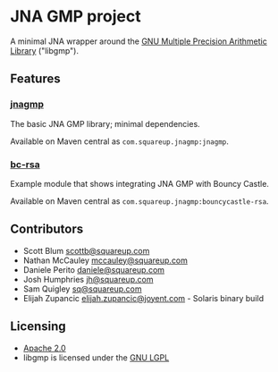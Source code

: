# JNA GMP project

A minimal JNA wrapper around the
[GNU Multiple Precision Arithmetic Library](http://gmplib.org/) ("libgmp").

## Features

### [jnagmp](jnagmp/README.md)

The basic JNA GMP library; minimal dependencies.

Available on Maven central as `com.squareup.jnagmp:jnagmp`.

### [bc-rsa](bc-rsa/README.md)

Example module that shows integrating JNA GMP with Bouncy Castle.

Available on Maven central as `com.squareup.jnagmp:bouncycastle-rsa`.

## Contributors

- Scott Blum <scottb@squareup.com>
- Nathan McCauley <mccauley@squareup.com>
- Daniele Perito <daniele@squareup.com>
- Josh Humphries <jh@squareup.com>
- Sam Quigley <sq@squareup.com>
- Elijah Zupancic <elijah.zupancic@joyent.com> - Solaris binary build

## Licensing

- [Apache 2.0](http://www.apache.org/licenses/LICENSE-2.0.html)
- libgmp is licensed under the [GNU LGPL](https://www.gnu.org/copyleft/lesser.html)
